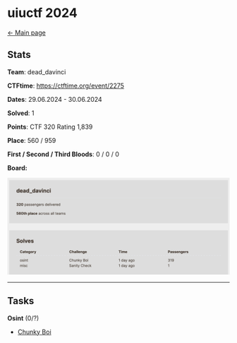 # uiuctf 2024

[<- Main page](../../)

## Stats

**Team**:  dead_davinci

**CTFtime**: https://ctftime.org/event/2275

**Dates**: 29.06.2024 - 30.06.2024

**Solved**: 1

**Points**: CTF 320 Rating 1,839

**Place**: 560 / 959

**First / Second / Third Bloods**: 0 / 0 / 0

**Board:** 

![](assets/Pasted%20image%2020240702152531.png)

---
## Tasks

**Osint** (0/?)
- [Chunky Boi](osint/chunky-boi/)

